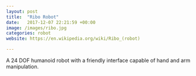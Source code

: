 ```yaml
---
layout: post
title:  "Ribo Robot"
date:   2017-12-07 22:21:59 +00:00
image: /images/ribo.jpg
categories: robot
website: https://en.wikipedia.org/wiki/Ribo_(robot)

---
```

A 24 DOF humanoid robot with a friendly interface capable of hand and arm manipulation.